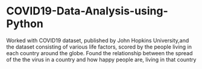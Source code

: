 # COVID19-Data-Analysis-using-Python
Worked with COVID19 dataset, published by John Hopkins University,and the dataset consisting of various life factors, scored by the people living in each country around the globe. Found the relationship between the spread of the the virus in a country and how happy people are, living in that country
